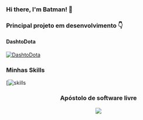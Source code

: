 ### Hi there, I'm Batman! 👋

<!--
**matheusmendescosta/matheusmendescosta** is a ✨ _special_ ✨ repository because its `README.md` (this file) appears on your GitHub profile.

Here are some ideas to get you started:

- 🔭 I’m currently working on ...
- 🌱 I’m currently learning ...
- 👯 I’m looking to collaborate on ...
- 🤔 I’m looking for help with ...
- 💬 Ask me about ...
- 📫 How to reach me: ...
- 😄 Pronouns: ...
- ⚡ Fun fact: ...


Estou usando recentemente 👇   
![javascript](https://cdn.svgporn.com/logos/javascript.svg) : JavaScript  
![css](https://cdn.svgporn.com/logos/css-3.svg) : CSS  
![html](https://cdn.svgporn.com/logos/html-5.svg) : HTML

Estou usando a IDE abaixo 👇  
![vscode](https://cdn.svgporn.com/logos/visual-studio-code.svg): Visual Studio Code  

Estou estudando sobre 👇
![React](https://cdn.svgporn.com/logos/react.svg) : React.js 
![vue](https://cdn.svgporn.com/logos/vue.svg) : Vue  
![C#](https://cdn.svgporn.com/logos/c-sharp.svg) : C# 
-->
### Principal projeto em desenvolvimento 👇

#### DashtoDota
[![DashtoDota](https://github-readme-stats.vercel.app/api/pin/?username=matheusmendescosta&repo=dashtodota&show_icons=true&bg_color=23272A&title_color=FF73F1&text_color=FFC0CB&icon_color=9B84EE&count_private=true&border_color=fAA61A&border_radius=10)](https://matheusmendescosta.github.io/dashtodota/)

### Minhas Skills
[![skills](https://github-readme-stats.vercel.app/api/top-langs/?username=matheusmendescosta&layout=compact&langs_count=7&theme=dark)

<h3 align='center'>
  Apóstolo de software livre
</h3>
<div align='center'>
  <img src='https://cdn.svgporn.com/logos/opensource.svg'/>
</div>
